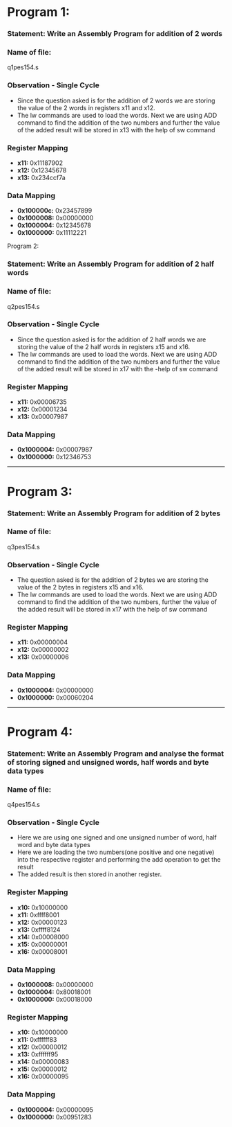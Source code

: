 # Program 1: 
### Statement: Write an Assembly Program for addition of 2 words

### Name of file:
q1pes154.s

### Observation - Single Cycle
- Since the question asked is for the addition of 2 words we are storing the value of the 2 words in registers x11 and x12.
- The lw commands are used to load the words. Next we are using ADD command to find the addition of the two numbers and further the value of the added result will be stored in x13 with the help of sw command

### Register Mapping
- **x11:** 0x11187902
- **x12:** 0x12345678
- **x13:** 0x234ccf7a

### Data Mapping
- **0x100000c:** 0x23457899
- **0x1000008:** 0x00000000
- **0x1000004:** 0x12345678
- **0x1000000:** 0x11112221

 Program 2: 
### Statement: Write an Assembly Program for addition of 2 half words

### Name of file:
q2pes154.s

### Observation - Single Cycle
- Since the question asked is for the addition of 2 half words we are storing the value of the 2 half words in registers x15 and x16.
- The lw commands are used to load the words. Next we are using ADD command to find the addition of the two numbers and further the value of the added result will be stored in x17 with  the -help of sw command

### Register Mapping
- **x11:** 0x00006735
- **x12:** 0x00001234
- **x13:** 0x00007987

### Data Mapping
- **0x1000004:** 0x00007987
- **0x1000000:** 0x12346753

----------------------------------------------------------------------------

# Program 3: 
### Statement: Write an Assembly Program for addition of 2 bytes

### Name of file:
q3pes154.s

### Observation - Single Cycle
- The question asked is for the addition of 2 bytes we are storing the value of the 2 bytes in registers x15 and x16.
- The lw commands are used to load the words. Next we are using ADD command to find the addition of the two numbers, further the value of the added result will be stored in x17 with the
help of sw command

### Register Mapping
- **x11:** 0x00000004
- **x12:** 0x00000002
- **x13:** 0x00000006

### Data Mapping
- **0x1000004:** 0x00000000
- **0x1000000:** 0x00060204

----------------------------------------------------------------------------

# Program 4: 
### Statement: Write an Assembly Program and analyse the format of storing signed and unsigned words, half words and byte data types

### Name of file:
q4pes154.s

### Observation - Single Cycle
- Here we are using one signed and one unsigned number of word, half word and byte data types 
- Here we are loading the two numbers(one positive and one negative) into the respective register and performing the add operation to get the result 
- The added result is then stored in another register.

### Register Mapping
- **x10:** 0x10000000
- **x11:** 0xffff8001
- **x12:** 0x00000123
- **x13:** 0xffff8124
- **x14:** 0x00008000
- **x15:** 0x00000001
- **x16:** 0x00008001


### Data Mapping
- **0x1000008:** 0x00000000
- **0x1000004:** 0x80018001
- **0x1000000:** 0x00018000

### Register Mapping
- **x10:** 0x10000000
- **x11:** 0xffffff83
- **x12:** 0x00000012
- **x13:** 0xffffff95
- **x14:** 0x00000083
- **x15:** 0x00000012
- **x16:** 0x00000095

### Data Mapping
- **0x1000004:** 0x00000095
- **0x1000000:** 0x00951283



